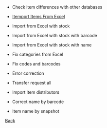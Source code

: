 
* Check item differences with other databases 

* [Itemport Items From Excel](https://github.com/hmislk/hmis/wiki/Format-for-Pharmaceutical-Item-Data-Upload-in-CareCode-HIMS)

* Import from Excel with stock 

* Import from Excel with stock with barcode 

* Import from Excel with stock with name 

* Fix categories from Excel 

* Fix codes and barcodes 

* Error correction

* Transfer request all 

* Import item distributors 

* Correct name by barcode 

* Item name by snapshot


















[Back](https://github.com/hmislk/hmis/wiki/Pharmacy-Administration)